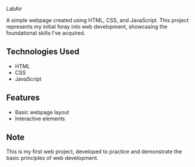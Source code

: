 LabAir

A simple webpage created using HTML, CSS, and JavaScript. This project represents my initial foray into web development, showcasing the foundational skills I've acquired.

## Technologies Used
- HTML
- CSS
- JavaScript

## Features
- Basic webpage layout
- Interactive elements

## Note
This is my first web project, developed to practice and demonstrate the basic principles of web development.

